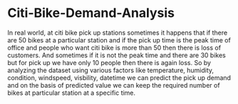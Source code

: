 # Citi-Bike-Demand-Analysis
In real world, at citi bike pick up stations sometimes it happens that if there are 50 bikes at a particular station and if the pick up time is the peak time of office and people who want citi bike is more than 50 then there is loss of customers. And sometimes if it is not the peak time and there are 30 bikes but for pick up we have only 10 people then there is again loss. So by analyzing the dataset using various factors like temperature, humidity, condition, windspeed, visbility, datetime we can predict the pick up demand and on the basis of predicted value we can keep the required number of bikes at particular station at a specific time.
